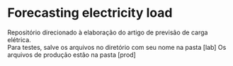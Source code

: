# Forecasting electricity load
Repositório direcionado à elaboração do artigo de previsão de carga elétrica. <br>
Para testes, salve os arquivos no diretório com seu nome na pasta [lab]
Os arquivos de produção estão na pasta [prod]
